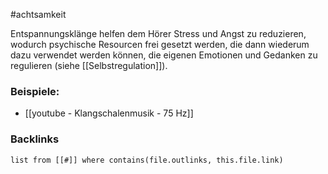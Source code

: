#achtsamkeit 

Entspannungsklänge helfen dem Hörer Stress und Angst zu reduzieren, wodurch psychische Resourcen frei gesetzt werden, die dann wiederum dazu verwendet werden können, die eigenen Emotionen und Gedanken zu regulieren (siehe [[Selbstregulation]]). 

### Beispiele:
- [[youtube - Klangschalenmusik - 75 Hz]]

### Backlinks
```dataview 
list from [[#]] where contains(file.outlinks, this.file.link)
```

